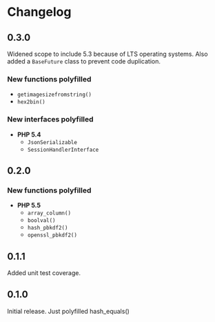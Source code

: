 # Changelog

## 0.3.0

Widened scope to include 5.3 because of LTS operating systems.
Also added a `BaseFuture` class to prevent code duplication.

### New functions polyfilled

* `getimagesizefromstring()`
* `hex2bin()`

### New interfaces polyfilled

* **PHP 5.4**
    * `JsonSerializable`
    * `SessionHandlerInterface`

## 0.2.0

### New functions polyfilled

* **PHP 5.5**
    * `array_column()`
    * `boolval()`
    * `hash_pbkdf2()`
    * `openssl_pbkdf2()`

## 0.1.1

Added unit test coverage.

## 0.1.0

Initial release. Just polyfilled hash_equals()